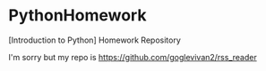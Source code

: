 # PythonHomework
[Introduction to Python] Homework Repository

I'm sorry but my repo is https://github.com/goglevivan2/rss_reader
